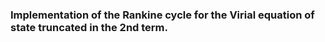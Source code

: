 ### Implementation of the Rankine cycle for the Virial equation of state truncated in the 2nd term.
